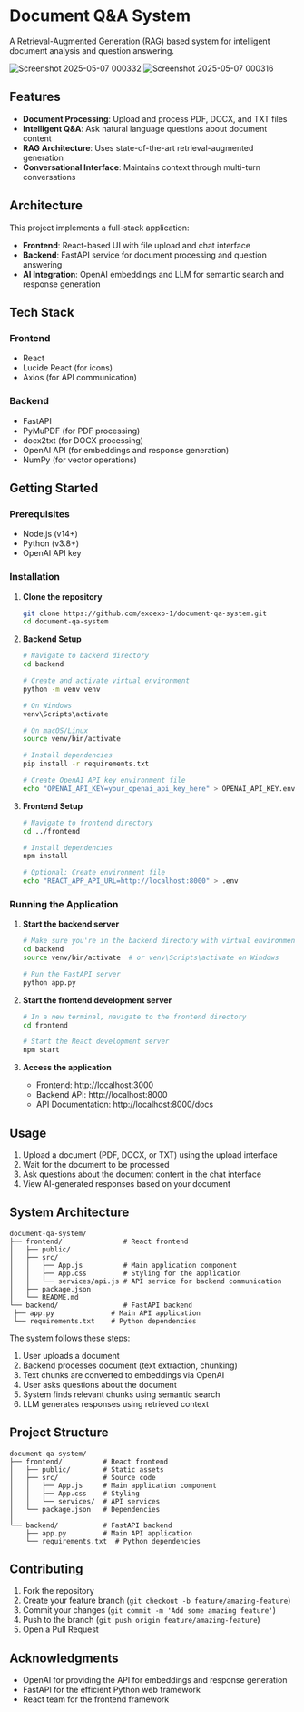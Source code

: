 # Document Q&A System

A Retrieval-Augmented Generation (RAG) based system for intelligent document analysis and question answering.

![Screenshot 2025-05-07 000332](https://github.com/user-attachments/assets/d31529d8-a6d9-42ad-aed1-be06eebd41b7)
![Screenshot 2025-05-07 000316](https://github.com/user-attachments/assets/16862d0e-e094-4141-be51-bfd1fc3004a2)


## Features

- **Document Processing**: Upload and process PDF, DOCX, and TXT files
- **Intelligent Q&A**: Ask natural language questions about document content
- **RAG Architecture**: Uses state-of-the-art retrieval-augmented generation
- **Conversational Interface**: Maintains context through multi-turn conversations

## Architecture

This project implements a full-stack application:

- **Frontend**: React-based UI with file upload and chat interface
- **Backend**: FastAPI service for document processing and question answering
- **AI Integration**: OpenAI embeddings and LLM for semantic search and response generation

## Tech Stack

### Frontend
- React
- Lucide React (for icons)
- Axios (for API communication)

### Backend
- FastAPI
- PyMuPDF (for PDF processing)
- docx2txt (for DOCX processing)
- OpenAI API (for embeddings and response generation)
- NumPy (for vector operations)

## Getting Started

### Prerequisites

- Node.js (v14+)
- Python (v3.8+)
- OpenAI API key

### Installation

1. **Clone the repository**
   ```bash
   git clone https://github.com/exoexo-1/document-qa-system.git
   cd document-qa-system
   ```

2. **Backend Setup**
   ```bash
   # Navigate to backend directory
   cd backend
   
   # Create and activate virtual environment
   python -m venv venv
   
   # On Windows
   venv\Scripts\activate
   
   # On macOS/Linux
   source venv/bin/activate
   
   # Install dependencies
   pip install -r requirements.txt
   
   # Create OpenAI API key environment file
   echo "OPENAI_API_KEY=your_openai_api_key_here" > OPENAI_API_KEY.env
   ```

3. **Frontend Setup**
   ```bash
   # Navigate to frontend directory
   cd ../frontend
   
   # Install dependencies
   npm install
   
   # Optional: Create environment file
   echo "REACT_APP_API_URL=http://localhost:8000" > .env
   ```

### Running the Application

1. **Start the backend server**
   ```bash
   # Make sure you're in the backend directory with virtual environment activated
   cd backend
   source venv/bin/activate  # or venv\Scripts\activate on Windows
   
   # Run the FastAPI server
   python app.py
   ```

2. **Start the frontend development server**
   ```bash
   # In a new terminal, navigate to the frontend directory
   cd frontend
   
   # Start the React development server
   npm start
   ```

3. **Access the application**
   - Frontend: http://localhost:3000
   - Backend API: http://localhost:8000
   - API Documentation: http://localhost:8000/docs

## Usage

1. Upload a document (PDF, DOCX, or TXT) using the upload interface
2. Wait for the document to be processed
3. Ask questions about the document content in the chat interface
4. View AI-generated responses based on your document

## System Architecture

   ```
document-qa-system/
├── frontend/               # React frontend
│   ├── public/
│   ├── src/
│   │   ├── App.js          # Main application component
│   │   ├── App.css         # Styling for the application
│   │   └── services/api.js # API service for backend communication
│   ├── package.json
│   └── README.md
└── backend/                # FastAPI backend
    ├── app.py              # Main API application
    └── requirements.txt    # Python dependencies

   ```
The system follows these steps:
1. User uploads a document
2. Backend processes document (text extraction, chunking)
3. Text chunks are converted to embeddings via OpenAI
4. User asks questions about the document
5. System finds relevant chunks using semantic search
6. LLM generates responses using retrieved context

## Project Structure

```
document-qa-system/
├── frontend/          # React frontend
│   ├── public/        # Static assets
│   ├── src/           # Source code
│   │   ├── App.js     # Main application component
│   │   ├── App.css    # Styling
│   │   └── services/  # API services
│   └── package.json   # Dependencies
│
└── backend/           # FastAPI backend
    ├── app.py         # Main API application
    └── requirements.txt  # Python dependencies
```

## Contributing

1. Fork the repository
2. Create your feature branch (`git checkout -b feature/amazing-feature`)
3. Commit your changes (`git commit -m 'Add some amazing feature'`)
4. Push to the branch (`git push origin feature/amazing-feature`)
5. Open a Pull Request



## Acknowledgments

- OpenAI for providing the API for embeddings and response generation
- FastAPI for the efficient Python web framework
- React team for the frontend framework
